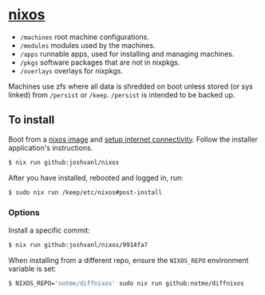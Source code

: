 # [nixos](https://www.stilldrinking.org/programming-sucks)

- `/machines` root machine configurations.
- `/modules` modules used by the machines.
- `/apps` runnable apps, used for installing and managing machines.
- `/pkgs` software packages that are not in nixpkgs.
- `/overlays` overlays for nixpkgs.

Machines use zfs where all data is shredded on boot unless stored (or sys
linked) from `/persist` or `/keep`. `/persist` is intended to be backed up.

## To install

Boot from a [nixos image](https://nixos.org/download.html) and [setup internet
connectivity](https://nixos.wiki/wiki/NixOS_Installation_Guide#Wireless). Follow
the installer application's instructions.

```bash
$ nix run github:joshvanl/nixos
```

After you have installed, rebooted and logged in, run:

```bash
$ sudo nix run /keep/etc/nixos#post-install
```

### Options

Install a specific commit:

```bash
$ nix run github:joshvanl/nixos/9914fa7
```

When installing from a different repo, ensure the `NIXOS_REPO` environment
variable is set:

```bash
$ NIXOS_REPO='notme/diffnixos' sudo nix run github:notme/diffnixos
```
